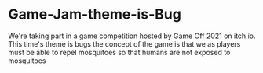 # Game-Jam-theme-is-Bug



We're taking part in a game competition hosted by Game Off 2021 on itch.io. 
This time's theme is bugs
the concept of the game is that we as players must be able to repel mosquitoes so that humans are not exposed to mosquitoes
